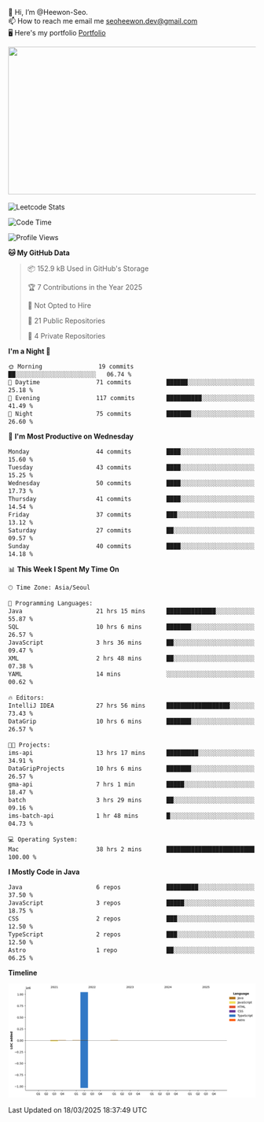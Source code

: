 👋 Hi, I’m @Heewon-Seo.  
📫 How to reach me email me seoheewon.dev@gmail.com   
🖥 Here's my portfolio [Portfolio](https://haileynotes.notion.site/HEEWON-SEO-f98fe97412ee4a6a94fd24fe6832f84c)

<a href="https://github.com/devxb/gitanimals">
<img
  src="https://render.gitanimals.org/farms/Heewon-Seo"
  width="600"
  height="300"
/>
</a>

![Leetcode Stats](https://leetcode.card.workers.dev/?username=Heewon-Seo)

 <!--START_SECTION:waka-->
![Code Time](http://img.shields.io/badge/Code%20Time-1%2C949%20hrs%2036%20mins-blue)

![Profile Views](http://img.shields.io/badge/Profile%20Views-0-blue)

**🐱 My GitHub Data** 

> 📦 152.9 kB Used in GitHub's Storage 
 > 
> 🏆 7 Contributions in the Year 2025
 > 
> 🚫 Not Opted to Hire
 > 
> 📜 21 Public Repositories 
 > 
> 🔑 4 Private Repositories 
 > 
**I'm a Night 🦉** 

```text
🌞 Morning                19 commits          ██░░░░░░░░░░░░░░░░░░░░░░░   06.74 % 
🌆 Daytime                71 commits          ██████░░░░░░░░░░░░░░░░░░░   25.18 % 
🌃 Evening                117 commits         ██████████░░░░░░░░░░░░░░░   41.49 % 
🌙 Night                  75 commits          ███████░░░░░░░░░░░░░░░░░░   26.60 % 
```
📅 **I'm Most Productive on Wednesday** 

```text
Monday                   44 commits          ████░░░░░░░░░░░░░░░░░░░░░   15.60 % 
Tuesday                  43 commits          ████░░░░░░░░░░░░░░░░░░░░░   15.25 % 
Wednesday                50 commits          ████░░░░░░░░░░░░░░░░░░░░░   17.73 % 
Thursday                 41 commits          ████░░░░░░░░░░░░░░░░░░░░░   14.54 % 
Friday                   37 commits          ███░░░░░░░░░░░░░░░░░░░░░░   13.12 % 
Saturday                 27 commits          ██░░░░░░░░░░░░░░░░░░░░░░░   09.57 % 
Sunday                   40 commits          ████░░░░░░░░░░░░░░░░░░░░░   14.18 % 
```


📊 **This Week I Spent My Time On** 

```text
🕑︎ Time Zone: Asia/Seoul

💬 Programming Languages: 
Java                     21 hrs 15 mins      ██████████████░░░░░░░░░░░   55.87 % 
SQL                      10 hrs 6 mins       ███████░░░░░░░░░░░░░░░░░░   26.57 % 
JavaScript               3 hrs 36 mins       ██░░░░░░░░░░░░░░░░░░░░░░░   09.47 % 
XML                      2 hrs 48 mins       ██░░░░░░░░░░░░░░░░░░░░░░░   07.38 % 
YAML                     14 mins             ░░░░░░░░░░░░░░░░░░░░░░░░░   00.62 % 

🔥 Editors: 
IntelliJ IDEA            27 hrs 56 mins      ██████████████████░░░░░░░   73.43 % 
DataGrip                 10 hrs 6 mins       ███████░░░░░░░░░░░░░░░░░░   26.57 % 

🐱‍💻 Projects: 
ims-api                  13 hrs 17 mins      █████████░░░░░░░░░░░░░░░░   34.91 % 
DataGripProjects         10 hrs 6 mins       ███████░░░░░░░░░░░░░░░░░░   26.57 % 
gma-api                  7 hrs 1 min         █████░░░░░░░░░░░░░░░░░░░░   18.47 % 
batch                    3 hrs 29 mins       ██░░░░░░░░░░░░░░░░░░░░░░░   09.16 % 
ims-batch-api            1 hr 48 mins        █░░░░░░░░░░░░░░░░░░░░░░░░   04.73 % 

💻 Operating System: 
Mac                      38 hrs 2 mins       █████████████████████████   100.00 % 
```

**I Mostly Code in Java** 

```text
Java                     6 repos             █████████░░░░░░░░░░░░░░░░   37.50 % 
JavaScript               3 repos             █████░░░░░░░░░░░░░░░░░░░░   18.75 % 
CSS                      2 repos             ███░░░░░░░░░░░░░░░░░░░░░░   12.50 % 
TypeScript               2 repos             ███░░░░░░░░░░░░░░░░░░░░░░   12.50 % 
Astro                    1 repo              ██░░░░░░░░░░░░░░░░░░░░░░░   06.25 % 
```



**Timeline**

![Lines of Code chart](https://raw.githubusercontent.com/Heewon-Seo/Heewon-Seo/main/assets/bar_graph.png)


 Last Updated on 18/03/2025 18:37:49 UTC
<!--END_SECTION:waka-->

